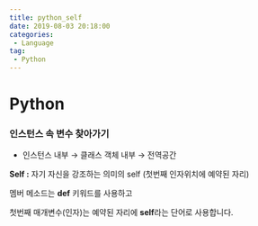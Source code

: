 ```yaml
---
title: python_self
date: 2019-08-03 20:18:00
categories:
 - Language
tag:
 - Python
---
```


# Python

### 인스턴스 속 변수 찾아가기

- 인스턴스 내부 → 클래스 객체 내부 → 전역공간



**Self :** 자기 자신을 강조하는 의미의 self (첫번째 인자위치에 예약된 자리)



멤버 메소드는 **def** 키워드를 사용하고

첫번째 매개변수(인자)는 예약된 자리에 **self**라는 단어로 사용합니다.